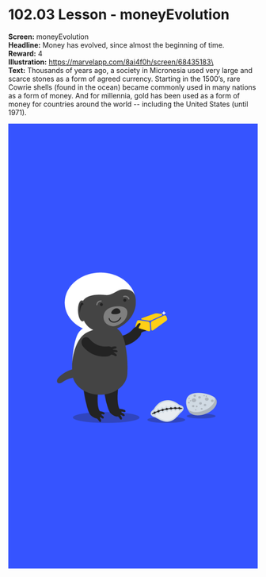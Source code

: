 # 102.03 Lesson - moneyEvolution

**Screen:** moneyEvolution\
**Headline:** Money has evolved, since almost the beginning of time.\
**Reward:** 4\
**Illustration:** https://marvelapp.com/8ai4f0h/screen/68435183\
\
**Text:** Thousands of years ago, a society in Micronesia used very large and scarce stones as a form of agreed currency. Starting in the 1500’s, rare Cowrie shells (found in the ocean) became commonly used in many nations as a form of money. And for millennia, gold has been used as a form of money for countries around the world -- including the United States (until 1971).

![](<../.gitbook/assets/image (10).png>)
